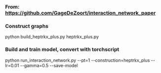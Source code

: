 ### From: https://github.com/GageDeZoort/interaction_network_paper

### Construct graphs
python build_heptrkx_plus.py heptrkx_plus.py

### Build and train model, convert with torchscript
python run_interaction_network.py --pt=1 --construction=heptrkx_plus --lr=0.01 --gamma=0.5 --save-model
